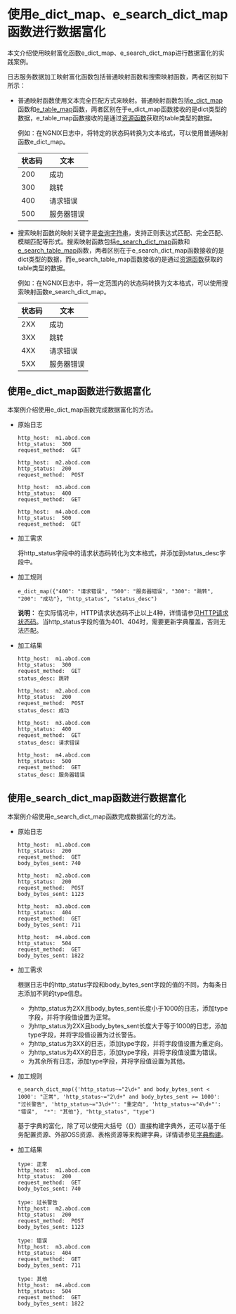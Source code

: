 # 使用e\_dict\_map、e\_search\_dict\_map函数进行数据富化

本文介绍使用映射富化函数e\_dict\_map、e\_search\_dict\_map进行数据富化的实践案例。

日志服务数据加工映射富化函数包括普通映射函数和搜索映射函数，两者区别如下所示：

-   普通映射函数使用文本完全匹配方式来映射。普通映射函数包括[e\_dict\_map](/intl.zh-CN/数据加工/数据加工语法/全局操作函数/映射富化函数.md)函数和[e\_table\_map](/intl.zh-CN/数据加工/数据加工语法/全局操作函数/映射富化函数.md)函数，两者区别在于e\_dict\_map函数接收的是dict类型的数据，e\_table\_map函数接收的是通过[资源函数](/intl.zh-CN/数据加工/数据加工语法/表达式函数/资源函数.md)获取的table类型的数据。

    例如：在NGNIX日志中，将特定的状态码转换为文本格式，可以使用普通映射函数e\_dict\_map。

    |状态码|文本|
    |---|--|
    |200|成功|
    |300|跳转|
    |400|请求错误|
    |500|服务器错误|

-   搜索映射函数的映射关键字是[查询字符串](/intl.zh-CN/数据加工/数据加工语法/通用参考/查询字符串语法.md)，支持正则表达式匹配、完全匹配、模糊匹配等形式。搜索映射函数包括[e\_search\_dict\_map](/intl.zh-CN/数据加工/数据加工语法/全局操作函数/映射富化函数.md)函数和[e\_search\_table\_map](/intl.zh-CN/数据加工/数据加工语法/全局操作函数/映射富化函数.md)函数，两者区别在于e\_search\_dict\_map函数接收的是dict类型的数据，而e\_search\_table\_map函数接收的是通过[资源函数](/intl.zh-CN/数据加工/数据加工语法/表达式函数/资源函数.md)获取的table类型的数据。

    例如：在NGNIX日志中，将一定范围内的状态码转换为文本格式，可以使用搜索映射函数e\_search\_dict\_map。

    |状态码|文本|
    |---|--|
    |2XX|成功|
    |3XX|跳转|
    |4XX|请求错误|
    |5XX|服务器错误|


## 使用e\_dict\_map函数进行数据富化

本案例介绍使用e\_dict\_map函数完成数据富化的方法。

-   原始日志

    ```
    http_host:  m1.abcd.com
    http_status:  300
    request_method:  GET
    
    http_host:  m2.abcd.com
    http_status:  200
    request_method:  POST
    
    http_host:  m3.abcd.com
    http_status:  400
    request_method:  GET
    
    http_host:  m4.abcd.com
    http_status:  500
    request_method:  GET
    ```

-   加工需求

    将http\_status字段中的请求状态码转化为文本格式，并添加到status\_desc字段中。

-   加工规则

    ```
    e_dict_map({"400": "请求错误", "500": "服务器错误", "300": "跳转", "200": "成功"}, "http_status", "status_desc")
    ```

    **说明：** 在实际情况中，HTTP请求状态码不止以上4种，详情请参见[HTTP请求状态码](https://www.restapitutorial.com/httpstatuscodes.html)。当http\_status字段的值为401、404时，需要更新字典覆盖，否则无法匹配。

-   加工结果

    ```
    http_host:  m1.abcd.com
    http_status:  300
    request_method:  GET
    status_desc: 跳转
    
    http_host:  m2.abcd.com
    http_status:  200
    request_method:  POST
    status_desc: 成功
    
    http_host:  m3.abcd.com
    http_status:  400
    request_method:  GET
    status_desc: 请求错误
    
    http_host:  m4.abcd.com
    http_status:  500
    request_method:  GET
    status_desc: 服务器错误
    ```


## 使用e\_search\_dict\_map函数进行数据富化

本案例介绍使用e\_search\_dict\_map函数完成数据富化的方法。

-   原始日志

    ```
    http_host:  m1.abcd.com
    http_status:  200
    request_method:  GET
    body_bytes_sent: 740
    
    http_host:  m2.abcd.com
    http_status:  200
    request_method:  POST
    body_bytes_sent: 1123
    
    http_host:  m3.abcd.com
    http_status:  404
    request_method:  GET
    body_bytes_sent: 711
    
    http_host:  m4.abcd.com
    http_status:  504
    request_method:  GET
    body_bytes_sent: 1822
    ```

-   加工需求

    根据日志中的http\_status字段和body\_bytes\_sent字段的值的不同，为每条日志添加不同的type信息。

    -   为http\_status为2XX且body\_bytes\_sent长度小于1000的日志，添加type字段，并将字段值设置为正常。
    -   为http\_status为2XX且body\_bytes\_sent长度大于等于1000的日志，添加type字段，并将字段值设置为过长警告。
    -   为http\_status为3XX的日志，添加type字段，并将字段值设置为重定向。
    -   为http\_status为4XX的日志，添加type字段，并将字段值设置为错误。
    -   为其余所有日志，添加type字段，并将字段值设置为其他。
-   加工规则

    ```
    e_search_dict_map({'http_status~="2\d+" and body_bytes_sent < 1000': "正常", 'http_status~="2\d+" and body_bytes_sent >= 1000': "过长警告", 'http_status~="3\d+"': "重定向", 'http_status~="4\d+"': "错误",  "*": "其他"}, "http_status", "type")
    ```

    基于字典的富化，除了可以使用大括号（\{\}）直接构建字典外，还可以基于任务配置资源、外部OSS资源、表格资源等来构建字典，详情请参见[字典构建](/intl.zh-CN/数据加工/最佳实践/数据富化/构建字典与表格做数据富化.md)。

-   加工结果

    ```
    type: 正常
    http_host:  m1.abcd.com
    http_status:  200
    request_method:  GET
    body_bytes_sent: 740
    
    type: 过长警告
    http_host:  m2.abcd.com
    http_status:  200
    request_method:  POST
    body_bytes_sent: 1123
    
    type: 错误
    http_host:  m3.abcd.com
    http_status:  404
    request_method:  GET
    body_bytes_sent: 711
    
    type: 其他
    http_host:  m4.abcd.com
    http_status:  504
    request_method:  GET
    body_bytes_sent: 1822
    ```


